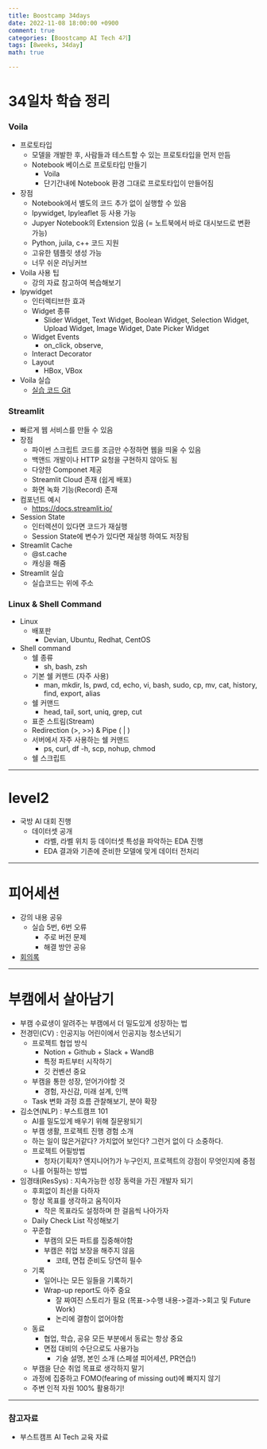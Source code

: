 ```yaml
---
title: Boostcamp 34days
date: 2022-11-08 18:00:00 +0900
comment: true
categories: [Boostcamp AI Tech 4기]
tags: [8weeks, 34day]
math: true

---
```


# 34일차 학습 정리

<h3 data-toc-skip> Voila </h3>

- 프로토타입
  - 모델을 개발한 후, 사람들과 테스트할 수 있는 프로토타입을 먼저 만듬
  - Notebook 베이스로 프로토타입 만들기
    - Voila
    - 단기간내에 Notebook 환경 그대로 프로토타입이 만들어짐
- 장점
  - Notebook에서 별도의 코드 추가 없이 실행할 수 있음
  - Ipywidget, Ipyleaflet 등 사용 가능
  - Jupyer Notebook의 Extension 있음 (= 노트북에서 바로 대시보드로 변환 가능)
  - Python, juila, c++ 코드 지원
  - 고유한 템플릿 생성 가능
  - 너무 쉬운 러닝커브
- Voila 사용 팁
  - 강의 자료 참고하여 복습해보기
- Ipywidget
  - 인터렉티브한 효과
  - Widget 종류
    - Slider Widget, Text Widget, Boolean Widget, Selection Widget, Upload Widget, Image Widget, Date Picker Widget
  - Widget Events
    - on_click, observe, 
  - Interact Decorator
  - Layout
    - HBox, VBox
- Voila 실습
  - [실습 코드 Git](https://github.com/zzsza/Boostcamp-AI-Tech-Product-Serving)

<h3 data-toc-skip> Streamlit </h3>

- 빠르게 웹 서비스를 만들 수 있음
- 장점
  - 파이썬 스크립트 코드를 조금만 수정하면 웹을 띄울 수 있음
  - 백앤드 개발이나 HTTP 요청을 구현하지 않아도 됨
  - 다양한 Componet 제공
  - Streamlit Cloud 존재 (쉽게 배포)
  - 화면 녹화 기능(Record) 존재
- 컴포넌트 예시
  - https://docs.streamlit.io/
- Session State
  - 인터렉션이 있다면 코드가 재실행
  - Session State에 변수가 있다면 재실행 하여도 저장됨
- Streamlit Cache
  - @st.cache
  - 캐싱을 해줌
- Streamlit 실습
  - 실습코드는 위에 주소

<h3 data-toc-skip> Linux & Shell Command </h3>

- Linux
  - 배포판
    - Devian, Ubuntu, Redhat, CentOS
- Shell command
  - 쉘 종류
    - sh, bash, zsh
  - 기본 쉘 커맨드 (자주 사용)
    - man, mkdir, ls, pwd, cd, echo, vi, bash, sudo, cp, mv, cat, history, find, export, alias
  - 쉘 커맨드
    - head, tail, sort, uniq, grep, cut
  - 표준 스트림(Stream)
  - Redirection (>, >>) & Pipe ( | )
  - 서버에서 자주 사용하는 쉘 커맨드
    - ps, curl, df -h, scp, nohup, chmod
  - 쉘 스크립트

---

# level2
- 국방 AI 대회 진행
  - 데이터셋 공개
    - 라벨, 라벨 위치 등 데이터셋 특성을 파악하는 EDA 진행
    - EDA 결과와 기존에 준비한 모델에 맞게 데이터 전처리 

---

# 피어세션
- 강의 내용 공유
  - 실습 5번, 6번 오류
    - 주로 버전 문제 
    - 해결 방안 공유
- [회의록](https://night-eustoma-5f3.notion.site/11-8-609e543fe7fc4720ad47080a318dfc63)

---

# 부캠에서 살아남기
- 부캠 수료생이 알려주는 부캠에서 더 밀도있게 성장하는 법
- 전경민(CV) : 인공지능 어린이에서 인공지능 청소년되기
  - 프로젝트 협업 방식
    - Notion + Github + Slack + WandB
    - 특정 파트부터 시작하기
    - 깃 컨벤션 중요
  - 부캠을 통한 성장, 얻어가야할 것
    - 경험, 자신감, 미래 설계, 인맥
  - Task 변화 과정 흐름 관찰해보기, 분야 확장
- 김소연(NLP) : 부스트캠프 101
  - AI를 밀도있게 배우기 위해 질문왕되기
  - 부캠 생활, 프로젝트 진행 경험 소개
  - 하는 일이 많은거같다? 가치없어 보인다? 그런거 없이 다 소중하다.
  - 프로젝트 어필방법
    - 청자(기획자? 엔지니어?)가 누구인지, 프로젝트의 강점이 무엇인지에 중점
  - 나를 어필하는 방법
- 임경태(ResSys) : 지속가능한 성장 동력을 가진 개발자 되기
  - 후회없이 최선을 다하자
  - 항상 목표를 생각하고 움직이자
    - 작은 목표라도 설정하며 한 걸음씩 나아가자
  - Daily Check List 작성해보기
  - 꾸준함
    - 부캠의 모든 파트를 집중해야함
    - 부캠은 취업 보장을 해주지 않음
      - 코테, 면접 준비도 당연히 필수
  - 기록
    - 일어나는 모든 일들을 기록하기
    - Wrap-up report도 아주 중요
      - 잘 짜여진 스토리가 필요 (목표->수행 내용->결과->회고 및 Future Work)
      - 논리에 결함이 없어야함
  - 동료
    - 협업, 학습, 공유 모든 부분에서 동료는 항상 중요
    - 면접 대비의 수단으로도 사용가능
      - 기술 설명, 본인 소개 (스페셜 피어세션, PR연습!)
  - 부캠을 단순 취업 목표로 생각하지 말기
  - 과정에 집중하고 FOMO(fearing of missing out)에 빠지지 않기
  - 주변 인적 자원 100% 활용하기!
      


---
### 참고자료
- 부스트캠프 AI Tech 교육 자료